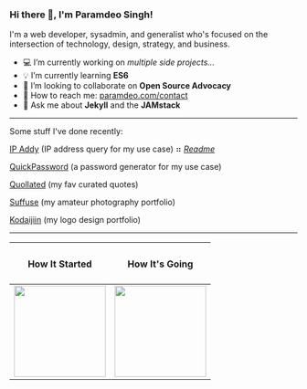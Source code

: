 <!--
**oedmarap/oedmarap** is a ✨ _special_ ✨ repository because its `README.md` (this file) appears on your GitHub profile.
-->
### Hi there 👋, I'm Paramdeo Singh!

I'm a web developer, sysadmin, and generalist who's focused on the intersection of technology, design, strategy, and business.

- 💻 I’m currently working on *multiple side projects...*
- 💡 I’m currently learning **ES6**
- 🤝 I’m looking to collaborate on **Open Source Advocacy**
- 📧 How to reach me: <span><a href="https://paramdeo.com/contact" target="_blank">paramdeo.com/contact</a></span>
- 💬 Ask me about **Jekyll** and the **JAMstack**

---

Some stuff I've done recently:

<a href="https://ipaddy.net" target="_blank">IP Addy</a> (IP address query for my use case) ⠶ <em><a href="https://use.ipaddy.net" target="_blank">Readme</a></em>

<a href="https://quickpassword.net" target="_blank">QuickPassword</a> (a password generator for my use case)

<a href="https://quollated.com" target="_blank">Quollated</a> (my fav curated quotes)

<a href="https://suffu.se" target="_blank">Suffuse</a> (my amateur photography portfolio)

<a href="https://kodaijiin.com" target="_blank">Kodaijiin</a> (my logo design portfolio)

---

<table>
<thead>
  <tr>
    <th><h4>How It Started</h4></th>
    <th><h4>How It's Going</h4></th>
  </tr>
</thead>
<tbody>
  <tr>
    <td><img src="https://images.paramdeo.com/pikachu-coffee.png" height="160px" width="160px"></td>
    <td><img src="https://images.paramdeo.com/vader-sleepy.png" height="160px" width="160px"></td>
  </tr>
</tbody>
</table>

